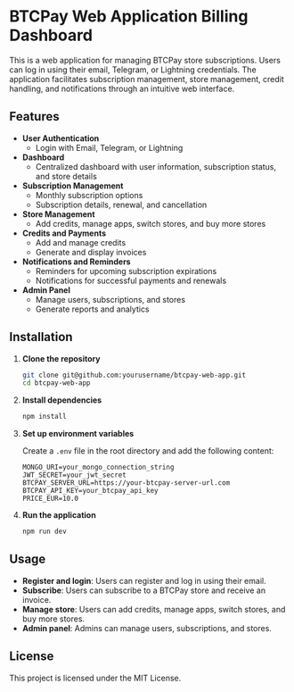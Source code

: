 # BTCPay Web Application Billing Dashboard

This is a web application for managing BTCPay store subscriptions. Users can log in using their email, Telegram, or Lightning credentials. The application facilitates subscription management, store management, credit handling, and notifications through an intuitive web interface.

## Features

- **User Authentication**
  - Login with Email, Telegram, or Lightning
- **Dashboard**
  - Centralized dashboard with user information, subscription status, and store details
- **Subscription Management**
  - Monthly subscription options
  - Subscription details, renewal, and cancellation
- **Store Management**
  - Add credits, manage apps, switch stores, and buy more stores
- **Credits and Payments**
  - Add and manage credits
  - Generate and display invoices
- **Notifications and Reminders**
  - Reminders for upcoming subscription expirations
  - Notifications for successful payments and renewals
- **Admin Panel**
  - Manage users, subscriptions, and stores
  - Generate reports and analytics

## Installation

1. **Clone the repository**

    ```bash
    git clone git@github.com:yourusername/btcpay-web-app.git
    cd btcpay-web-app
    ```

2. **Install dependencies**

    ```bash
    npm install
    ```

3. **Set up environment variables**

    Create a `.env` file in the root directory and add the following content:

    ```env
    MONGO_URI=your_mongo_connection_string
    JWT_SECRET=your_jwt_secret
    BTCPAY_SERVER_URL=https://your-btcpay-server-url.com
    BTCPAY_API_KEY=your_btcpay_api_key
    PRICE_EUR=10.0
    ```

4. **Run the application**

    ```bash
    npm run dev
    ```

## Usage

- **Register and login**: Users can register and log in using their email.
- **Subscribe**: Users can subscribe to a BTCPay store and receive an invoice.
- **Manage store**: Users can add credits, manage apps, switch stores, and buy more stores.
- **Admin panel**: Admins can manage users, subscriptions, and stores.

## License

This project is licensed under the MIT License.
